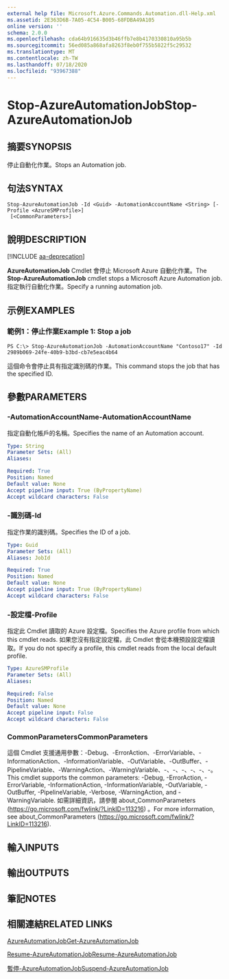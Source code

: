 ```yaml
---
external help file: Microsoft.Azure.Commands.Automation.dll-Help.xml
ms.assetid: 2E363D6B-7A05-4C54-B005-68FDBA49A105
online version: ''
schema: 2.0.0
ms.openlocfilehash: cda64b916635d3b46ffb7e8b4170330810a95b5b
ms.sourcegitcommit: 56ed085a868afa8263f8eb0f755b5822f5c29532
ms.translationtype: MT
ms.contentlocale: zh-TW
ms.lasthandoff: 07/18/2020
ms.locfileid: "93967388"
---
```

# <span data-ttu-id="9ca05-101">Stop-AzureAutomationJob</span><span class="sxs-lookup"><span data-stu-id="9ca05-101">Stop-AzureAutomationJob</span></span>

## <span data-ttu-id="9ca05-102">摘要</span><span class="sxs-lookup"><span data-stu-id="9ca05-102">SYNOPSIS</span></span>

<span data-ttu-id="9ca05-103">停止自動化作業。</span><span class="sxs-lookup"><span data-stu-id="9ca05-103">Stops an Automation job.</span></span>

## <span data-ttu-id="9ca05-104">句法</span><span class="sxs-lookup"><span data-stu-id="9ca05-104">SYNTAX</span></span>

```
Stop-AzureAutomationJob -Id <Guid> -AutomationAccountName <String> [-Profile <AzureSMProfile>]
 [<CommonParameters>]
```

## <span data-ttu-id="9ca05-105">說明</span><span class="sxs-lookup"><span data-stu-id="9ca05-105">DESCRIPTION</span></span>

[!INCLUDE [aa-deprecation](../include/aa-deprecation.md)]

<span data-ttu-id="9ca05-106">**AzureAutomationJob** Cmdlet 會停止 Microsoft Azure 自動化作業。</span><span class="sxs-lookup"><span data-stu-id="9ca05-106">The **Stop-AzureAutomationJob** cmdlet stops a Microsoft Azure Automation job.</span></span>
<span data-ttu-id="9ca05-107">指定執行自動化作業。</span><span class="sxs-lookup"><span data-stu-id="9ca05-107">Specify a running automation job.</span></span>

## <span data-ttu-id="9ca05-108">示例</span><span class="sxs-lookup"><span data-stu-id="9ca05-108">EXAMPLES</span></span>

### <span data-ttu-id="9ca05-109">範例1：停止作業</span><span class="sxs-lookup"><span data-stu-id="9ca05-109">Example 1: Stop a job</span></span>
```
PS C:\> Stop-AzureAutomationJob -AutomationAccountName "Contoso17" -Id 2989b069-24fe-40b9-b3bd-cb7e5eac4b64
```

<span data-ttu-id="9ca05-110">這個命令會停止具有指定識別碼的作業。</span><span class="sxs-lookup"><span data-stu-id="9ca05-110">This command stops the job that has the specified ID.</span></span>

## <span data-ttu-id="9ca05-111">參數</span><span class="sxs-lookup"><span data-stu-id="9ca05-111">PARAMETERS</span></span>

### <span data-ttu-id="9ca05-112">-AutomationAccountName</span><span class="sxs-lookup"><span data-stu-id="9ca05-112">-AutomationAccountName</span></span>
<span data-ttu-id="9ca05-113">指定自動化帳戶的名稱。</span><span class="sxs-lookup"><span data-stu-id="9ca05-113">Specifies the name of an Automation account.</span></span>

```yaml
Type: String
Parameter Sets: (All)
Aliases: 

Required: True
Position: Named
Default value: None
Accept pipeline input: True (ByPropertyName)
Accept wildcard characters: False
```

### <span data-ttu-id="9ca05-114">-識別碼</span><span class="sxs-lookup"><span data-stu-id="9ca05-114">-Id</span></span>
<span data-ttu-id="9ca05-115">指定作業的識別碼。</span><span class="sxs-lookup"><span data-stu-id="9ca05-115">Specifies the ID of a job.</span></span>

```yaml
Type: Guid
Parameter Sets: (All)
Aliases: JobId

Required: True
Position: Named
Default value: None
Accept pipeline input: True (ByPropertyName)
Accept wildcard characters: False
```

### <span data-ttu-id="9ca05-116">-設定檔</span><span class="sxs-lookup"><span data-stu-id="9ca05-116">-Profile</span></span>
<span data-ttu-id="9ca05-117">指定此 Cmdlet 讀取的 Azure 設定檔。</span><span class="sxs-lookup"><span data-stu-id="9ca05-117">Specifies the Azure profile from which this cmdlet reads.</span></span>
<span data-ttu-id="9ca05-118">如果您沒有指定設定檔，此 Cmdlet 會從本機預設設定檔讀取。</span><span class="sxs-lookup"><span data-stu-id="9ca05-118">If you do not specify a profile, this cmdlet reads from the local default profile.</span></span>

```yaml
Type: AzureSMProfile
Parameter Sets: (All)
Aliases: 

Required: False
Position: Named
Default value: None
Accept pipeline input: False
Accept wildcard characters: False
```

### <span data-ttu-id="9ca05-119">CommonParameters</span><span class="sxs-lookup"><span data-stu-id="9ca05-119">CommonParameters</span></span>
<span data-ttu-id="9ca05-120">這個 Cmdlet 支援通用參數：-Debug、-ErrorAction、-ErrorVariable、-InformationAction、-InformationVariable、-OutVariable、-OutBuffer、-PipelineVariable、-WarningAction、-WarningVariable、-、-、-、-、-、-。</span><span class="sxs-lookup"><span data-stu-id="9ca05-120">This cmdlet supports the common parameters: -Debug, -ErrorAction, -ErrorVariable, -InformationAction, -InformationVariable, -OutVariable, -OutBuffer, -PipelineVariable, -Verbose, -WarningAction, and -WarningVariable.</span></span> <span data-ttu-id="9ca05-121">如需詳細資訊，請參閱 about_CommonParameters (https://go.microsoft.com/fwlink/?LinkID=113216) 。</span><span class="sxs-lookup"><span data-stu-id="9ca05-121">For more information, see about_CommonParameters (https://go.microsoft.com/fwlink/?LinkID=113216).</span></span>

## <span data-ttu-id="9ca05-122">輸入</span><span class="sxs-lookup"><span data-stu-id="9ca05-122">INPUTS</span></span>

## <span data-ttu-id="9ca05-123">輸出</span><span class="sxs-lookup"><span data-stu-id="9ca05-123">OUTPUTS</span></span>

## <span data-ttu-id="9ca05-124">筆記</span><span class="sxs-lookup"><span data-stu-id="9ca05-124">NOTES</span></span>

## <span data-ttu-id="9ca05-125">相關連結</span><span class="sxs-lookup"><span data-stu-id="9ca05-125">RELATED LINKS</span></span>

[<span data-ttu-id="9ca05-126">AzureAutomationJob</span><span class="sxs-lookup"><span data-stu-id="9ca05-126">Get-AzureAutomationJob</span></span>](./Get-AzureAutomationJob.md)

[<span data-ttu-id="9ca05-127">Resume-AzureAutomationJob</span><span class="sxs-lookup"><span data-stu-id="9ca05-127">Resume-AzureAutomationJob</span></span>](./Resume-AzureAutomationJob.md)

[<span data-ttu-id="9ca05-128">暫停-AzureAutomationJob</span><span class="sxs-lookup"><span data-stu-id="9ca05-128">Suspend-AzureAutomationJob</span></span>](./Suspend-AzureAutomationJob.md)


